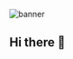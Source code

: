 ![banner](https://images.pexels.com/photos/3454270/pexels-photo-3454270.jpeg?auto=compress&cs=tinysrgb&dpr=3&h=750&w=1260)

## Hi there 👋


